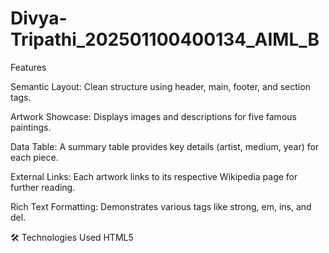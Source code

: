 # Divya-Tripathi_202501100400134_AIML_B

Features

Semantic Layout: Clean structure using header, main, footer, and section tags.

Artwork Showcase: Displays images and descriptions for five famous paintings.

Data Table: A summary table provides key details (artist, medium, year) for each piece.

External Links: Each artwork links to its respective Wikipedia page for further reading.

Rich Text Formatting: Demonstrates various tags like strong, em, ins, and del.

🛠️ Technologies Used
HTML5


